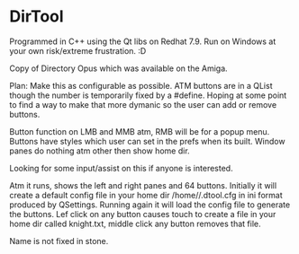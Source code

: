 # DirTool
Programmed in C++ using the Qt libs on Redhat 7.9. Run on Windows at your own risk/extreme frustration. :D

Copy of Directory Opus which was available on the Amiga.

Plan: Make this as configurable as possible. ATM buttons are in a QList though the number is
temporarily fixed by a #define. Hoping at some point to find a way to make that more dymanic
so the user can add or remove buttons.

Button function on LMB and MMB atm, RMB will be for a popup menu. Buttons have styles which user
can set in the prefs when its built. Window panes do nothing atm other then show home dir.

Looking for some input/assist on this if anyone is interested.

Atm it runs, shows the left and right panes and 64 buttons. Initially it will create a default
config file in your home dir /home/<name>/.dtool.cfg in ini format produced by QSettings. Running 
again it will load the config file to generate the buttons. Lef click on any button causes touch
to create a file in your home dir called knight.txt, middle click any button removes that file.

Name is not fixed in stone.
